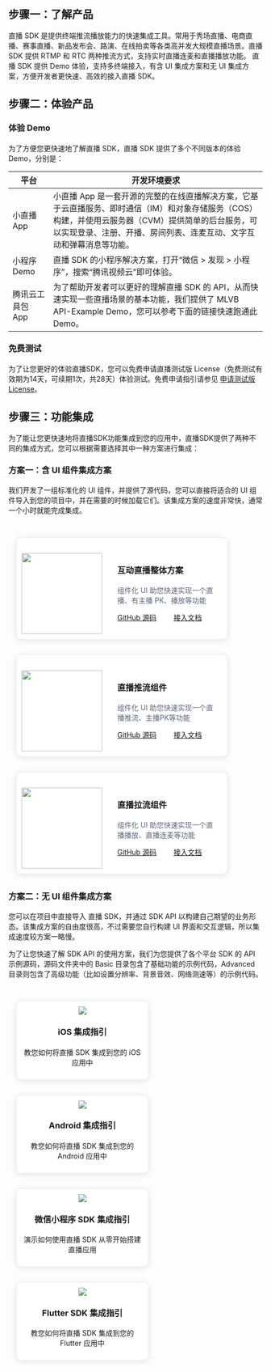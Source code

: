 <style>

.tp-grid__row.tp-grid--gutter-5n {
    margin-right: -10px;
    margin-bottom: -20px;
    margin-left: -10px;
}

.tp-grid__row {
    display: -webkit-box;
    display: -webkit-flex;
    display: -ms-flexbox;
    display: flex;
    -webkit-flex-flow: row wrap;
    -ms-flex-flow: row wrap;
    flex-flow: row wrap;
    -webkit-box-sizing: border-box;
    box-sizing: border-box;
    margin-right: 0;
    margin-left: 0;
    -webkit-box-orient: horizontal;
    -webkit-box-direction: normal;
}

.tp-grid__row.tp-grid--gutter-5n .tp-grid__col {
    margin-bottom: 20px;
    padding-right: 10px;
    padding-left: 10px;
}
.tp-grid__col--6 {
    display: block;
    -webkit-flex: 0 0 auto;
    -ms-flex: 0 0 auto;
    flex: 0 0 auto;
    width: 25%;
    -webkit-box-flex: 0;
}

.tp-grid__col {
    display: block;
    -webkit-flex: 1 1 auto;
    -ms-flex: 1 1 auto;
    flex: 1 1 auto;
    -webkit-box-sizing: border-box;
    box-sizing: border-box;
    padding-right: 0;
    padding-left: 0;
    font-size: 14px;
    -webkit-box-flex: 1;
}

	.tpm-experience__item {
    display: flex;
    height: 100%;
    background-image: linear-gradient(0deg,#fff,#f3f5f8);
    border: 2px solid #fff;
    box-shadow: 8px 8px 20px 0 rgb(55 99 170 / 10%), -8px -8px 20px 0 #fff;
    border-radius: 4px;
    padding: 20px 28px;
    justify-content: space-between;
		}
		
	.tpm-experience__item-cnt {
    flex: 1;
    max-width: 192px;
   }

 .tpm-experience__item-hd {
    padding-top: 8px; 
  }
	
	.tpm-experience__item-title {
    font-size: 18px;
    color: #000;
    line-height: 26px;
    font-weight: 500;
    display: inline-block;
    white-space: nowrap;
    overflow: hidden;
    text-overflow: ellipsis;
    vertical-align: top;
}
	
	.tpm-experience__item-qr {
    width: 100px;
    height: 100px;
    background: #fff;
    border-radius: 4px;
    padding: 4px;
    margin-left: 12px;
    }


element.style {
}
.tpm-experience__item-btns {
    margin-left: 12px;
    display: flex;
    flex-direction: column;
    justify-content: center;
}

 .tpm-btn {
    display: inline-block;
    box-sizing: border-box;
    min-width: 104px;
    height: 36px;
    padding: 0 24px;
    color: #fff;
    font-size: 14px;
    line-height: 34px;
    white-space: nowrap;
    text-align: center;
    text-decoration: none;
    vertical-align: middle;
    background-color: #0052d9;
    border: 1px solid transparent;
    outline: 0 none;
    cursor: pointer;
    box-shadow: 8px 8px 20px 0 rgb(55 99 170 / 10%);
}

.tpm-experience__item .tpm-btn {
    min-width: 120px;
    margin-bottom: 12px;
    box-shadow: 8px 8px 20px 0 rgb(55 99 170 / 10%);
    -webkit-font-smoothing: auto;
}

.tpm-btn.size-s {
    min-width: 104px;
    height: 32px;
    padding: 0 24px;
    line-height: 30px;
}

    .card-container {
        width: 293px;
        display: block;
        float: left;
        padding-left: 15px;
        padding-right: 15px;
        box-sizing: border-box;
    }

    .card {
        border-radius: 10px;
        padding-top: 10px;
        padding-left: 10px;
        padding-right: 10px;
        padding-bottom: 10px;
        margin-top: 30px;
        border: 1px solid #ebeef5;
        background-color: #fff;
        overflow: hidden;
        box-shadow: 0 2px 12px 0 rgb(0 0 0 / 10%);
        text-align: center;
    }

    .scene-card-container {
        width: 450px;
        display: block;
        float: left;
        padding-left: 15px;
        padding-right: 15px;
        box-sizing: border-box;
    }

    .scene-card {
        border-radius: 10px;
        padding-top: 10px;
        padding-left: 10px;
        padding-right: 10px;
        padding-bottom: 10px;
        margin-top: 30px;
        border: 1px solid #ebeef5;
        background-color: #fff;
        overflow: hidden;
        box-shadow: 0 2px 12px 0 rgb(0 0 0 / 10%);
    }

    .image_card {
        margin-top: 10px;
        border: 1px solid #ebeef5;
        box-shadow: 0 2px 1px 0 rgb(0 0 0 / 10%);
    }
    .markdown-text-box img {
        box-shadow: none;
    }


    h3 {
        position: relative;
        top: -2px;
    }
		
		@media (max-width: 768px){
				.card-container,
				.scene-card-container{
						width: 100%;
				}
				.scene-card > div{
						width: 100%!important;
						margin-left: 0!important;
				}
				img {
        box-shadow: none;
    }
		}
</style>


## 步骤一：了解产品 
直播 SDK 是提供终端推流播放能力的快速集成工具。常用于秀场直播、电商直播、赛事直播、新品发布会、路演、在线拍卖等各类高并发大规模直播场景。直播 SDK 提供 RTMP 和 RTC 两种推流方式，支持实时直播连麦和直播播放功能。
直播 SDK 提供 Demo 体验，支持多终端接入，有含 UI 集成方案和无 UI 集成方案，方便开发者更快速、高效的接入直播 SDK。


## 步骤二：体验产品
### 体验 Demo
为了方便您更快速地了解直播 SDK，直播 SDK 提供了多个不同版本的体验 Demo，分别是：

<table>
<thead><tr><th width=16%>平台</th><th>开发环境要求</th></tr>
</thead>
<tbody><tr>
<td>小直播 App</td>
<td>小直播 App 是一套开源的完整的在线直播解决方案，它基于云直播服务、即时通信（IM）和对象存储服务（COS）构建，并使用云服务器（CVM）提供简单的后台服务，可以实现登录、注册、开播、房间列表、连麦互动、文字互动和弹幕消息等功能。
</td>
</tr><tr>
<td>小程序 Demo</td>
<td>直播 SDK 的小程序解决方案，打开“微信 > 发现 > 小程序”，搜索“腾讯视频云”即可体验。
</td>
</tr><tr>
<td>腾讯云工具包 App</td>
<td>为了帮助开发者可以更好的理解直播 SDK 的 API，从而快速实现一些直播场景的基本功能，我们提供了 MLVB API-Example Demo，您可以参考下面的链接快速跑通此 Demo。</td>
</tr>
</tbody></table>

### 免费测试
为了让您更好的体验直播SDK，您可以免费申请直播测试版 License（免费测试有效期为14天，可续期1次，共28天）体验测试。免费申请指引请参见 [申请测试版 License](https://cloud.tencent.com/document/product/454/34750#test)。


## 步骤三：功能集成
为了能让您更快速地将直播SDK功能集成到您的应用中，直播SDK提供了两种不同的集成方式，您可以根据需要选择其中一种方案进行集成：

### 方案一：含 UI 组件集成方案
我们开发了一组标准化的 UI 组件，并提供了源代码，您可以直接将适合的 UI 组件导入到您的项目中，并在需要的时候加载它们。该集成方案的速度非常快，通常一个小时就能完成集成。

<div style="position: relative; box-sizing: border-box; padding-bottom: 10px; margin-bottom: 10px; overflow:hidden;">
    <div class="scene-card-container">
        <div class="scene-card">
            <div style="float: left; margin-top: 20px;">
                <img src="https://main.qcloudimg.com/raw/4f6e018388bce36b0f5b7807ed76c82a.png" width="160" data-nonescope="true">
            </div>
            <div style="float: left; width: 200px; margin-left: 30px; margin-top: 20px; ">
                <h3 style="color:191919;">互动直播整体方案</h3>
                <p style="color:#586376" ;>组件化 UI 助您快速实现一个直播、有主播 PK、播放等功能</p>
                <a href="https://github.com/tencentyun/XiaoZhiBo">GitHub 源码</a>
                <a style="margin-left: 30px;" href="https://cloud.tencent.com/document/product/454/38625">接入文档</a>
            </div>
        </div>
    </div>
    <div class="scene-card-container">
        <div class="scene-card">
            <div style="float: left; margin-top: 20px;">
                <img src="https://main.qcloudimg.com/raw/129edf43d9adf4df6f022dec79ba6db0.png" width="160" data-nonescope="true">
            </div>
            <div style="float: left; width: 200px; margin-left: 30px; margin-top: 20px; ">
                <h3 style="color:191919;">直播推流组件</h3>
                <p style="color:#586376" ;>组件化 UI 助您快速实现一个直播推流、主播PK等功能</p>
                <a href="https://github.com/tencentyun/XiaoZhiBo">GitHub 源码</a>
                <a style="margin-left: 30px;" href="https://cloud.tencent.com/document/product/454/72060">接入文档</a>
            </div>
        </div>
    </div>
    <div class="scene-card-container">
        <div class="scene-card">
            <div style="float: left; margin-top: 20px;">
                <img src="https://main.qcloudimg.com/raw/ab32f135f2847eaf22733e9a9ad1636a.png" width="160" data-nonescope="true">
            </div>
            <div style="float: left; width: 200px; margin-left: 30px; margin-top: 20px; ">
                <h3 style="color:191919;">直播拉流组件</h3>
                <p style="color:#586376;" ;>组件化 UI 助您快速实现一个直播播放、直播连麦等功能</p>
                <a href="https://github.com/tencentyun/XiaoZhiBo">GitHub 源码</a>
                <a style="margin-left: 30px;" href="https://cloud.tencent.com/document/product/454/72062">接入文档</a>
            </div>
        </div>
    </div>
</div>

### 方案二：无 UI 组件集成方案
您可以在项目中直接导入 直播 SDK，并通过 SDK API 以构建自己期望的业务形态。该集成方案的自由度很高，不过需要您自行构建 UI 界面和交互逻辑，所以集成速度较方案一略慢。

为了让您快速了解 SDK API 的使用方案，我们为您提供了各个平台 SDK 的 API 示例源码，源码文件夹中的 Basic 目录包含了基础功能的示例代码，Advanced 目录则包含了高级功能（比如设置分辨率、背景音效、网络测速等）的示例代码。


<div style="position: relative; box-sizing: border-box;  padding-bottom: 10px; margin-bottom: 10px; overflow:hidden">
    <a href="https://cloud.tencent.com/document/product/454/56588" target="view_window">
        <div class="card-container">
            <div class="card">
                <img class="icon" src="https://main.qcloudimg.com/raw/613f2e15bed7c8297110676b52784b71.svg" data-nonescope="true">
                <h3>iOS 集成指引</h3>
                <p>教您如何将直播 SDK 集成到您的 iOS 应用中</p>
            </div>
        </div>
    </a>
    <a href="https://cloud.tencent.com/document/product/454/56589" target="view_window">
        <div class="card-container">
            <div class="card">
                <img src="https://main.qcloudimg.com/raw/b0211b0870806899009a17a4216ea65c.svg" data-nonescope="true">
                <h3>Android 集成指引</h3>
                <p>教您如何将直播 SDK 集成到您的 Android 应用中</p>
            </div>
        </div>
    </a>
    <a href="https://cloud.tencent.com/document/product/454/12554" target="view_window">
        <div class="card-container">
            <div class="card">
                <img src="https://qcloudimg.tencent-cloud.cn/raw/af07e321883032c9796848d189a80f5e.png" data-nonescope="true">
                <h3>微信小程序 SDK 集成指引</h3>
                <p>演示如何使用直播 SDK 从零开始搭建直播应用</p>
            </div>
        </div>
    </a>
    <a href="https://github.com/LiteAVSDK/TRTC_Electron/tree/main/TRTC-API-Example" target="view_window">
        <div class="card-container">
            <div class="card">
                <img src="https://qcloudimg.tencent-cloud.cn/raw/3b6929f89ce1113bc2005873f2338de9.png" data-nonescope="true">
                <h3>Flutter SDK 集成指引</h3>
                <p>教您如何将直播 SDK 集成到您的 Flutter 应用中</p>
            </div>
        </div>
    </a>
</div>
